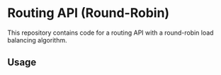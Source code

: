 # Routing API (Round-Robin)

This repository contains code for a routing API with a round-robin load balancing algorithm.

## Usage


